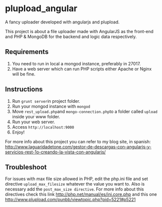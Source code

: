 # plupload_angular

A fancy uploader developed with angularjs and plupload.

This project is about a file uploader made with AngularJS as the front-end and PHP & MongoDB for the backend and logic data respectively.

## Requirements

1. You need to run in local a mongod instance, preferably in 27017.
2. Have a web server which can run PHP scripts either Apache or Nginx will be fine.

## Instructions

1. Run `grunt server`in project folder.
2. Run your mongod instance with `mongod`
3. Move `rest_upload.php`and `mongo-connection.php`to a folder called `upload` inside your www folder.
4. Run your web server.
5. Access `http://localhost:9000`
6. Enjoy!

For more info about this project you can refer to my blog site, in spanish: http://www.laguaridadetone.com/gestor-de-descargas-con-angularjs-y-servicios-rest-1o-creando-la-vista-con-angularjs/


## Troubleshoot

For issues with max file size allowed in PHP, edit the php.ini file and set directive `upload_max_filesize` whatever the value you want to. Also is necessary add the `post_max_size directive`. For more info about this directives check this link http://php.net/manual/es/ini.core.php and this one http://www.plupload.com/punbb/viewtopic.php?pid=5221#p5221
